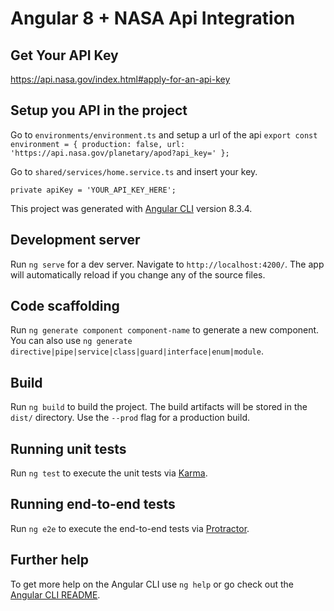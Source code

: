 # Angular 8 + NASA Api Integration

## Get Your API Key

https://api.nasa.gov/index.html#apply-for-an-api-key

## Setup you API in the project
Go to `environments/environment.ts` and setup a url of the api
`
export const environment = {
  production: false,
  url:  'https://api.nasa.gov/planetary/apod?api_key='
};
`

Go to `shared/services/home.service.ts` and insert your key.

`
  private apiKey = 'YOUR_API_KEY_HERE';
`

This project was generated with [Angular CLI](https://github.com/angular/angular-cli) version 8.3.4.

## Development server

Run `ng serve` for a dev server. Navigate to `http://localhost:4200/`. The app will automatically reload if you change any of the source files.

## Code scaffolding

Run `ng generate component component-name` to generate a new component. You can also use `ng generate directive|pipe|service|class|guard|interface|enum|module`.

## Build

Run `ng build` to build the project. The build artifacts will be stored in the `dist/` directory. Use the `--prod` flag for a production build.

## Running unit tests

Run `ng test` to execute the unit tests via [Karma](https://karma-runner.github.io).

## Running end-to-end tests

Run `ng e2e` to execute the end-to-end tests via [Protractor](http://www.protractortest.org/).

## Further help

To get more help on the Angular CLI use `ng help` or go check out the [Angular CLI README](https://github.com/angular/angular-cli/blob/master/README.md).



